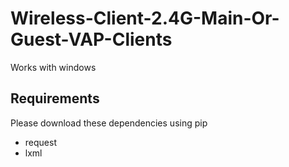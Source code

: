 # Wireless-Client-2.4G-Main-Or-Guest-VAP-Clients
Works with windows
## Requirements
Please download these dependencies using pip
  - request
  - lxml
